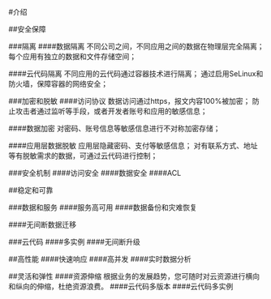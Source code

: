 #介绍

##安全保障

###隔离
####数据隔离
不同公司之间，不同应用之间的数据在物理层完全隔离；
每个应用有独立的数据和文件存储空间；

####云代码隔离
不同应用的云代码通过容器技术进行隔离；
通过启用SeLinux和防火墙，保障容器的网络安全；

###加密和脱敏
####访问协议
数据访问通过https，报文内容100%被加密；
防止攻击者通过监听等手段，或者开发者账号和应用的敏感信息；

####数据加密
对密码、账号信息等敏感信息进行不对称加密存储；


####应用层数据脱敏
应用层隐藏密码、支付等敏感信息；
对有联系方式、地址等有脱敏需求的数据，可通过云代码进行控制；

###安全机制
####访问安全
####数据安全
####ACL


##稳定和可靠

###数据和服务
####服务高可用
####数据备份和灾难恢复


####无间断数据迁移

###云代码
####多实例
####无间断升级

##高性能
####快速响应
####高并发
####实时数据分析

##灵活和弹性
####资源伸缩
根据业务的发展趋势，您可随时对云资源进行横向和纵向的伸缩，杜绝资源浪费。
####云代码多版本
####云代码多实例

